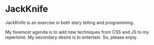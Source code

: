 # JackKnife

JackKnife is an exercise in both story telling and programming.

My foremost agenda is to add new techniques from CSS and JS to my repertoire. My secondary desire is to entertain. So, please enjoy.